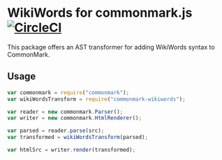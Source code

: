 # WikiWords for commonmark.js [![CircleCI](https://circleci.com/gh/Wilfred/commonmark-wikiwords.svg?style=svg)](https://circleci.com/gh/Wilfred/commonmark-wikiwords)

This package offers an AST transformer for adding WikiWords syntax to
CommonMark.

## Usage

```javascript
var commonmark = require("commonmark");
var wikiWordsTransform = require("commonmark-wikiwords");

var reader = new commonmark.Parser();
var writer = new commonmark.HtmlRenderer();

var parsed = reader.parse(src);
var transformed = wikiWordsTransform(parsed);

var htmlSrc = writer.render(transformed);
```

